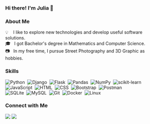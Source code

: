 ### Hi there! I'm Julia 👋

### About Me

:bulb: &nbsp;&nbsp; I like to explore new technologies and develop useful software solutions.\
:mortar_board: &nbsp; I got Bachelor's degree in Mathematics and Computer Science.\
:camera: &nbsp; In my free time, I pursue Street Photography and 3D Graphic as hobbies.

### Skills

![Python](https://img.shields.io/badge/-Python-05122A?style=flat&logo=python)&nbsp;
![Django](https://img.shields.io/badge/-Django-05122A?style=flat&logo=django&logoColor=green)&nbsp;
![Flask](https://img.shields.io/badge/-Flask-05122A?style=flat&logo=flask)&nbsp;
![Pandas](https://img.shields.io/badge/-Pandas-05122A?style=flat&logo=pandas)&nbsp;
![NumPy](https://img.shields.io/badge/-NumPy-05122A?style=flat&logo=numpy)&nbsp;
![scikit-learn](https://img.shields.io/badge/-scikitlearn-05122A?style=flat&logo=scikitlearn)\
![JavaScript](https://img.shields.io/badge/-JavaScript-05122A?style=flat&logo=javascript)&nbsp;
![HTML](https://img.shields.io/badge/-HTML-05122A?style=flat&logo=HTML5)&nbsp;
![CSS](https://img.shields.io/badge/-CSS-05122A?style=flat&logo=CSS3&logoColor=1572B6)&nbsp;
![Bootstrap](https://img.shields.io/badge/-Bootstrap-05122A?style=flat&logo=bootstrap&logoColor=563D7C)&nbsp;
![Postman](https://img.shields.io/badge/-Postman-05122A?style=flat&logo=postman)\
![SQLite](https://img.shields.io/badge/-SQLite-05122A?style=flat&logo=sqlite)&nbsp;
![MySQL](https://img.shields.io/badge/-MySQL-05122A?style=flat&logo=mysql&logoColor=white)&nbsp;
![Git](https://img.shields.io/badge/-Git-05122A?style=flat&logo=git)&nbsp;
![Docker](https://img.shields.io/badge/-Docker-05122A?style=flat&logo=docker)&nbsp;
![Linux](https://img.shields.io/badge/-Linux-05122A?style=flat&logo=linux)&nbsp;



### Connect with Me

<p align="center">

  <!-- личный сайт -->

  <a href="mailto:j.v.denisowa@gmail.com"><img src="https://img.shields.io/badge/-j.v.denisowa@gmail.com-D14836?style=flat&logo=Gmail&logoColor=white"/></a>
  <a href="https://t.me/justfromsiberia"><img src="https://img.shields.io/badge/-@justfromsiberia-0077B5?style=flat&logo=Telegram&logoColor=white"/></a>
</p>

<!-- **jdenisova/jdenisova** is a ✨ _special_ ✨ repository because its `README.md` (this file) appears on your GitHub profile.

Here are some ideas to get you started:

- 🔭 I’m currently working on ...
- 🌱 I’m currently learning ...
- 👯 I’m looking to collaborate on ...
- 🤔 I’m looking for help with ...
- 💬 Ask me about ...
- 📫 How to reach me: ...
- 😄 Pronouns: ...
- ⚡ Fun fact: ...
-->
